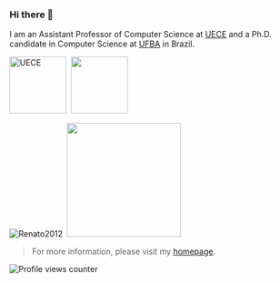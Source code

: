 ### Hi there 👋

I am an Assistant Professor of Computer Science at [UECE](https://www.uece.br/) and a Ph.D. candidate in Computer Science at [UFBA](https://pgcomp.ufba.br/) in Brazil.
<p align="left">
  <img height="100px" src="https://www.uece.br/wp-content/uploads/2023/11/LogoUeceVerticalAltaResolu%C3%A7%C3%A3o-e1700675467882.png" alt="UECE" />&nbsp;&nbsp;<img height="100px" src="https://www.ufba.br/sites/portal.ufba.br/files/brasao_ufba.png"/>
</p>

<p align="left"> 
  <img src="https://github-readme-stats.vercel.app/api?username=Renato2012&custom_title=GitHub%20statistics&show_icons=true&theme=shadow_green&rank_icon=percentile&include_all_commits=true&theme=transparent" alt="Renato2012" />&nbsp;&nbsp;<img height="200px" src="https://blog.penjee.com/wp-content/uploads/2015/02/pass-by-reference-vs-pass-by-value-animation.gif"/>
</p>

<!--
**Renato2012/Renato2012** is a ✨ _special_ ✨ repository because its `README.md` (this file) appears on your GitHub profile.

Here are some ideas to get you started:

- 🔭 I’m currently working on ...
- 🌱 I’m currently learning ...
- 👯 I’m looking to collaborate on ...
- 🤔 I’m looking for help with ...
- 💬 Ask me about ...
- 📫 How to reach me: ...
- 😄 Pronouns: ...
- ⚡ Fun fact: ...

https://blog.penjee.com/wp-content/uploads/2016/05/factorial-code-animation.gif

![ref-value](https://blog.penjee.com/wp-content/uploads/2015/02/pass-by-reference-vs-pass-by-value-animation.gif)
-->

> For more information, please visit my [homepage](https://renato2012.github.io).

![Profile views counter](https://komarev.com/ghpvc/?username=Renato2012&style=flat-square)
